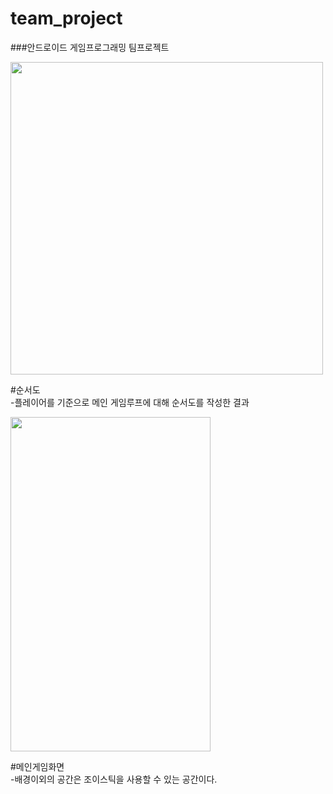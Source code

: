 # team_project  
###안드로이드 게임프로그래밍 팀프로젝트

<img src = "https://user-images.githubusercontent.com/40654954/80484602-f2cd6900-8992-11ea-8e50-01f5d886aa7d.png" height="500px" width="500px"/>

#순서도  
-플레이어를 기준으로 메인 게임루프에 대해 순서도를 작성한 결과   

<img src = "https://user-images.githubusercontent.com/40654954/80394287-9c0d5400-88ec-11ea-87c3-a72d02fa42d5.jpg" height="535px" width="320px"/>

#메인게임화면  
 -배경이외의 공간은 조이스틱을 사용할 수 있는 공간이다.  
 
 
